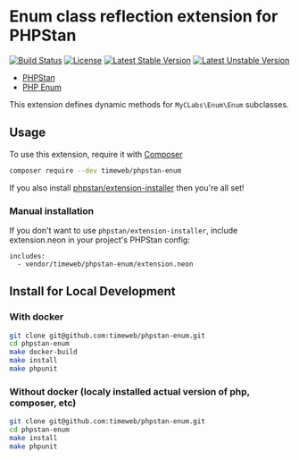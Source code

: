 # Enum class reflection extension for PHPStan

[![Build Status](https://github.com/timeweb/phpstan-enum/actions/workflows/ci.yml/badge.svg)](https://actions-badge.atrox.dev/timeweb/phpstan-enum/goto?ref=master)
[![License](https://poser.pugx.org/timeweb/phpstan-enum/license)](https://packagist.org/packages/timeweb/phpstan-enum)
[![Latest Stable Version](https://poser.pugx.org/timeweb/phpstan-enum/v/stable)](https://packagist.org/packages/timeweb/phpstan-enum)
[![Latest Unstable Version](https://poser.pugx.org/timeweb/phpstan-enum/v/unstable)](https://packagist.org/packages/timeweb/phpstan-enum)

- [PHPStan](https://phpstan.org/)
- [PHP Enum](https://github.com/myclabs/php-enum)

This extension defines dynamic methods for `MyCLabs\Enum\Enum` subclasses.

## Usage

To use this extension, require it with [Composer](https://getcomposer.org)

```bash
composer require --dev timeweb/phpstan-enum
```

If you also install [phpstan/extension-installer](https://github.com/phpstan/extension-installer) then you're all set!

### Manual installation

If you don't want to use `phpstan/extension-installer`, include extension.neon in your project's PHPStan config:

```neon
includes:
  - vendor/timeweb/phpstan-enum/extension.neon
```

## Install for Local Development

### With docker

```bash
git clone git@github.com:timeweb/phpstan-enum.git
cd phpstan-enum
make docker-build
make install
make phpunit
```

### Without docker (localy installed actual version of php, composer, etc)

```bash
git clone git@github.com:timeweb/phpstan-enum.git
cd phpstan-enum
make install
make phpunit
```
